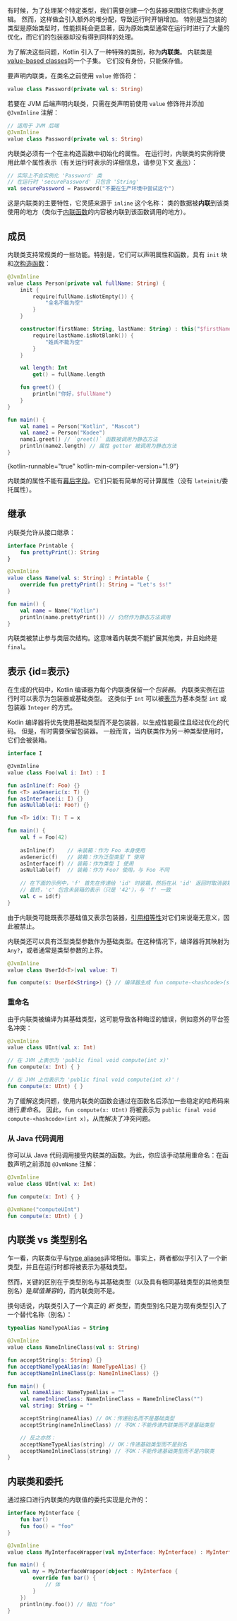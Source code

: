 [//]: # (title: 内联值类)

有时候，为了处理某个特定类型，我们需要创建一个包装器来围绕它构建业务逻辑。
然而，这样做会引入额外的堆分配，导致运行时开销增加。
特别是当包装的类型是原始类型时，性能损耗会更显著，因为原始类型通常在运行时进行了大量的优化，而它们的包装器却没有得到同样的处理。

为了解决这些问题，Kotlin 引入了一种特殊的类别，称为**内联类**。
内联类是[value-based classes](https://github.com/Kotlin/KEEP/blob/master/notes/value-classes.md)的一个子集。
它们没有身份，只能保存值。

要声明内联类，在类名之前使用 `value` 修饰符：

```kotlin
value class Password(private val s: String)
```

若要在 JVM 后端声明内联类，只需在类声明前使用 `value` 修饰符并添加 `@JvmInline` 注解：

```kotlin
// 适用于 JVM 后端
@JvmInline
value class Password(private val s: String)
```

内联类必须有一个在主构造函数中初始化的属性。
在运行时，内联类的实例将使用此单个属性表示（有关运行时表示的详细信息，请参见下文 [表示](#表示)）：

```kotlin
// 实际上不会实例化 'Password' 类
// 在运行时 'securePassword' 只包含 'String'
val securePassword = Password("不要在生产环境中尝试这个")
```

这是内联类的主要特性，它灵感来源于 `inline` 这个名称：
类的数据被**内联**到该类使用的地方（类似于[内联函数](inline-functions.md)的内容被内联到该函数调用的地方）。

[// TODO]: (校对至此处)

## 成员

内联类支持常规类的一些功能。特别是，它们可以声明属性和函数，具有 `init` 块和[次构造函数](classes.md#次构造函数)：

```kotlin
@JvmInline
value class Person(private val fullName: String) {
    init {
        require(fullName.isNotEmpty()) {
            "全名不能为空"
        }
    }

    constructor(firstName: String, lastName: String) : this("$firstName $lastName") {
        require(lastName.isNotBlank()) {
            "姓氏不能为空"
        }
    }

    val length: Int
        get() = fullName.length

    fun greet() {
        println("你好，$fullName")
    }
}

fun main() {
    val name1 = Person("Kotlin", "Mascot")
    val name2 = Person("Kodee")
    name1.greet() // `greet()` 函数被调用为静态方法
    println(name2.length) // 属性 getter 被调用为静态方法
}
```
{kotlin-runnable="true" kotlin-min-compiler-version="1.9"}

内联类的属性不能有[幕后字段](properties.md#幕后字段)。它们只能有简单的可计算属性（没有 `lateinit`/委托属性）。

## 继承

内联类允许从接口继承：

```kotlin
interface Printable {
    fun prettyPrint(): String
}

@JvmInline
value class Name(val s: String) : Printable {
    override fun prettyPrint(): String = "Let's $s!"
}

fun main() {
    val name = Name("Kotlin")
    println(name.prettyPrint()) // 仍然作为静态方法调用
}
```

内联类被禁止参与类层次结构。这意味着内联类不能扩展其他类，并且始终是 `final`。

## 表示 {id=表示}

在生成的代码中，Kotlin 编译器为每个内联类保留一个*包装器*。
内联类实例在运行时可以表示为包装器或基础类型。
这类似于 `Int` 可以被[表示](numbers.md#JVM平台上的数字表示)为基本类型 `int` 或包装器 `Integer` 的方式。

Kotlin 编译器将优先使用基础类型而不是包装器，以生成性能最佳且经过优化的代码。
但是，有时需要保留包装器。
一般而言，当内联类作为另一种类型使用时，它们会被装箱。

```kotlin
interface I

@JvmInline
value class Foo(val i: Int) : I

fun asInline(f: Foo) {}
fun <T> asGeneric(x: T) {}
fun asInterface(i: I) {}
fun asNullable(i: Foo?) {}

fun <T> id(x: T): T = x

fun main() {
    val f = Foo(42) 
    
    asInline(f)    // 未装箱：作为 Foo 本身使用
    asGeneric(f)   // 装箱：作为泛型类型 T 使用
    asInterface(f) // 装箱：作为类型 I 使用
    asNullable(f)  // 装箱：作为 Foo? 使用，与 Foo 不同
    
    // 在下面的示例中，'f' 首先在传递给 'id' 时装箱，然后在从 'id' 返回时取消装箱
    // 最终，'c' 包含未装箱的表示（只是 '42'），与 'f' 一致
    val c = id(f)  
}
```

由于内联类可能既表示基础值又表示包装器，[引用相等性](equality.md#referential-equality)对它们来说毫无意义，因此被禁止。

内联类还可以具有泛型类型参数作为基础类型。在这种情况下，编译器将其映射为`Any?`，或者通常是类型参数的上界。

```kotlin
@JvmInline
value class UserId<T>(val value: T)

fun compute(s: UserId<String>) {} // 编译器生成 fun compute-<hashcode>(s: Any?)
```

### 重命名

由于内联类被编译为其基础类型，这可能导致各种晦涩的错误，例如意外的平台签名冲突：

```kotlin
@JvmInline
value class UInt(val x: Int)

// 在 JVM 上表示为 'public final void compute(int x)'
fun compute(x: Int) { }

// 在 JVM 上也表示为 'public final void compute(int x)'！
fun compute(x: UInt) { }
```

为了缓解这类问题，使用内联类的函数会通过在函数名后添加一些稳定的哈希码来进行*重命名*。
因此，`fun compute(x: UInt)` 将被表示为 `public final void compute-<hashcode>(int x)`，从而解决了冲突问题。

### 从 Java 代码调用

你可以从 Java 代码调用接受内联类的函数。为此，你应该手动禁用重命名：在函数声明之前添加 `@JvmName` 注解：

```kotlin
@JvmInline
value class UInt(val x: Int)

fun compute(x: Int) { }

@JvmName("computeUInt")
fun compute(x: UInt) { }
```

## 内联类 vs 类型别名

乍一看，内联类似乎与[type aliases](type-aliases.md)非常相似。事实上，两者都似乎引入了一个新类型，并且在运行时都将被表示为基础类型。

然而，关键的区别在于类型别名与其基础类型（以及具有相同基础类型的其他类型别名）是*赋值兼容*的，而内联类则不是。

换句话说，内联类引入了一个真正的 _新_ 类型，而类型别名只是为现有类型引入了一个替代名称（别名）：

```kotlin
typealias NameTypeAlias = String

@JvmInline
value class NameInlineClass(val s: String)

fun acceptString(s: String) {}
fun acceptNameTypeAlias(n: NameTypeAlias) {}
fun acceptNameInlineClass(p: NameInlineClass) {}

fun main() {
    val nameAlias: NameTypeAlias = ""
    val nameInlineClass: NameInlineClass = NameInlineClass("")
    val string: String = ""

    acceptString(nameAlias) // OK：传递别名而不是基础类型
    acceptString(nameInlineClass) // 不OK：不能传递内联类而不是基础类型

    // 反之亦然：
    acceptNameTypeAlias(string) // OK：传递基础类型而不是别名
    acceptNameInlineClass(string) // 不OK：不能传递基础类型而不是内联类
}
```

## 内联类和委托

通过接口进行内联类的内联值的委托实现是允许的：

```kotlin
interface MyInterface {
    fun bar()
    fun foo() = "foo"
}

@JvmInline
value class MyInterfaceWrapper(val myInterface: MyInterface) : MyInterface by myInterface

fun main() {
    val my = MyInterfaceWrapper(object : MyInterface {
        override fun bar() {
            // 体
        }
    })
    println(my.foo()) // 输出 "foo"
}
```

